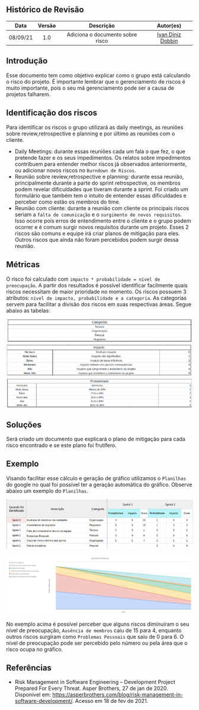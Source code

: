 ## Histórico de Revisão
| Data | Versão | Descrição | Autor(es)|
|:----:|:------:|:---------:|:--------:|
| 08/09/21 | 1.0 | Adiciona o documento sobre risco | [Ivan Diniz Dobbin](https://github.com/darmsDD) |


## Introdução
Esse documento tem como objetivo explicar como o grupo está calculando o risco do projeto.
É importante lembrar que o gerenciamento de riscos é muito importante, pois o seu má gerenciamento
pode ser a causa de projetos falharem.


## Identificação dos riscos
Para identificar os riscos o grupo utilizará as daily meetings, as reuniões sobre review,retrospective e planning
e por último as reuniões com o cliente.

- Daily Meetings: durante essas reuniões cada um fala o que fez, o que pretende fazer e os seus impedimentos. Os relatos sobre impedimentos contribuem para entender melhor riscos já observados anteriormente, ou adicionar novos riscos no `Burndown de Riscos`.
- Reunião sobre review,retrospective e planning: durante essa reunião, principalmente durante a parte do sprint retrospective, os membros podem revelar dificuldades que tiveram durante a sprint. Foi criado um formulário que também tem o intuito de entender essas dificuldades e perceber como estão os membros do time.
- Reunião com cliente: durante a reunião com cliente os principais riscos seriam a `falta de comunicação` e o `surgimento de novos requisitos`. Isso ocorre pois erros de entendimento entre o cliente e o grupo podem ocorrer e é comum surgir novos requisitos durante um projeto. Esses 2 riscos são comuns e equipe irá criar planos de mitigação para eles. Outros riscos que ainda não foram percebidos podem surgir dessa reunião.



## Métricas
O risco foi calculado com `impacto * probabilidade = nível de preocupação`. A partir dos resultados
é possível identificar facilmente quais riscos necessitam de maior prioridade no momento. Os riscos possuem 3 atributos: `nível de impacto, probabilidade e a categoria`. As categorias servem para facilitar a divisão dos riscos em suas respectivas áreas. Segue abaixo as tabelas:

[![](imagens/categoria.png)](imagens/categoria.png) 
[![](imagens/impacto.png)](imagens/impacto.png) 
[![](imagens/probabilidade.png)](imagens/probabilidade.png)


## Soluções
Será criado um documento que explicará o plano de mitigação para cada risco encontrado e se este plano 
foi frutífero.

## Exemplo
Visando facilitar esse cálculo e geração de gráfico utilizamos o `Planilhas` do google no qual foi possível ter a geração automática do gráfico. Observe abaixo um exemplo do `Planilhas`.

[![](imagens/tabela.png)](imagens/tabela.png) 

[![](../../sprints/sprint2/review/graficoRiscos.png)](../../sprints/sprint2/review/graficoRiscos.png)

No exemplo acima é possível perceber que alguns riscos diminuíram o seu nível de preocupação, `Ausência de
membros` caiu de 15 para 4, enquanto outros riscos surgiram como `Problemas Pessoais` que saiu de 0 para 6.
O nível de preocupação pode ser percebido pelo número ou pela área que o risco ocupa no gráfico.


## Referências
- Risk Management in Software Engineering – Development Project Prepared For Every Threat. Asper Brothers, 27 de jan de 2020. Disponível em: <https://asperbrothers.com/blog/risk-management-in-software-development/>. Acesso em 18 de fev de 2021.
